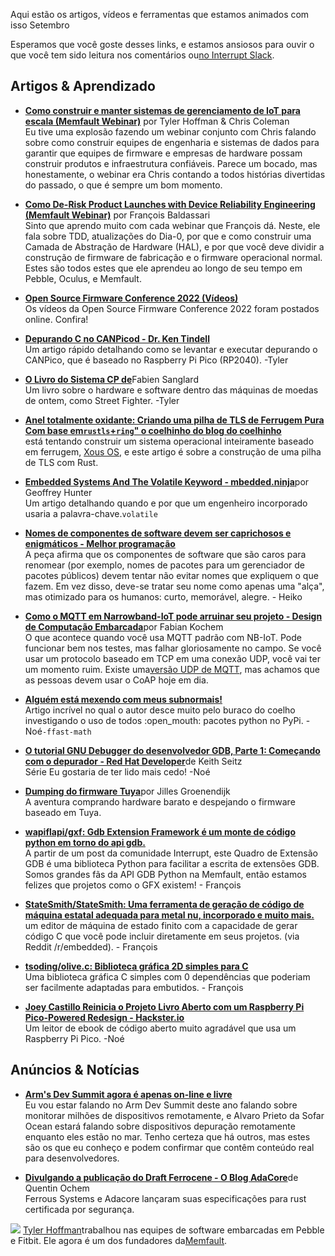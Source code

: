 
Aqui estão os artigos, vídeos e ferramentas que estamos animados com isso Setembro

Esperamos que você goste desses links, e estamos ansiosos para ouvir o que você tem sido leitura nos comentários ou[no Interrupt Slack](https://interrupt-slack.herokuapp.com/).

## Artigos & Aprendizado[](https://interrupt.memfault.com/blog/september-2022-roundup#articles--learning)

-   [**Como construir e manter sistemas de gerenciamento de IoT para escala (Memfault Webinar)**](https://www.youtube.com/watch?v=6X62qDaNaNc) por Tyler Hoffman & Chris Coleman  
    Eu tive uma explosão fazendo um webinar conjunto com Chris falando sobre como construir equipes de engenharia e sistemas de dados para garantir que equipes de firmware e empresas de hardware possam construir produtos e infraestrutura confiáveis. Parece um bocado, mas honestamente, o webinar era Chris contando a todos histórias divertidas do passado, o que é sempre um bom momento.
    
-   [**Como De-Risk Product Launches with Device Reliability Engineering (Memfault Webinar)**](https://www.youtube.com/watch?v=OFq3aupQp64) por François Baldassari  
    Sinto que aprendo muito com cada webinar que François dá. Neste, ele fala sobre TDD, atualizações do Dia-0, por que e como construir uma Camada de Abstração de Hardware (HAL), e por que você deve dividir a construção de firmware de fabricação e o firmware operacional normal. Estes são todos estes que ele aprendeu ao longo de seu tempo em Pebble, Oculus, e Memfault.
    
-   [**Open Source Firmware Conference 2022 (Vídeos)**](https://www.osfc.io/2022/schedule/)  
    Os vídeos da Open Source Firmware Conference 2022 foram postados online. Confira!
    
-   [**Depurando C no CANPicod - Dr. Ken Tindell**](https://kentindell.github.io/2022/07/26/canpico-c-debug/)  
    Um artigo rápido detalhando como se levantar e executar depurando o CANPico, que é baseado no Raspberry Pi Pico (RP2040). -Tyler
    
-   [**O Livro do Sistema CP de**](https://fabiensanglard.net/cpsb/index.html)Fabien Sanglard  
    Um livro sobre o hardware e software dentro das máquinas de moedas de ontem, como Street Fighter. -Tyler
    
-   [**Anel totalmente oxidante: Criando uma pilha de TLS de Ferrugem Pura Com base em`rustls`+`ring`" o coelhinho do blog do coelhinho**](https://www.bunniestudios.com/blog/?p=6521)  
    está tentando construir um sistema operacional inteiramente baseado em ferrugem, [Xous OS](https://betrusted.io/xous-book/ch00-00-introduction.html), e este artigo é sobre a construção de uma pilha de TLS com Rust.
    
-   [**Embedded Systems And The Volatile Keyword - mbedded.ninja**](https://blog.mbedded.ninja/programming/languages/c/embedded-systems-and-the-volatile-keyword/)por Geoffrey Hunter  
    Um artigo detalhando quando e por que um engenheiro incorporado usaria a palavra-chave.`volatile`
    
-   [**Nomes de componentes de software devem ser caprichosos e enigmáticos - Melhor programação**](https://betterprogramming.pub/software-component-names-should-be-whimsical-and-cryptic-ca260b013de0)  
    A peça afirma que os componentes de software que são caros para renomear (por exemplo, nomes de pacotes para um gerenciador de pacotes públicos) devem tentar não evitar nomes que expliquem o que fazem. Em vez disso, deve-se tratar seu nome como apenas uma "alça", mas otimizado para os humanos: curto, memorável, alegre. - Heiko
    
-   [**Como o MQTT em Narrowband-IoT pode arruinar seu projeto - Design de Computação Embarcada**](https://embeddedcomputing.com/technology/iot/wireless-sensor-networks/how-mqtt-on-narrowband-iot-can-ruin-your-project)por Fabian Kochem  
    O que acontece quando você usa MQTT padrão com NB-IoT. Pode funcionar bem nos testes, mas falhar gloriosamente no campo. Se você usar um protocolo baseado em TCP em uma conexão UDP, você vai ter um momento ruim. Existe uma[versão UDP de MQTT](https://mqtt-udp.readthedocs.io/en/latest/), mas achamos que as pessoas devem usar o CoAP hoje em dia.
    
-   [**Alguém está mexendo com meus subnormais!**](https://moyix.blogspot.com/2022/09/someones-been-messing-with-my-subnormals.html)  
    Artigo incrível no qual o autor desce muito pelo buraco do coelho investigando o uso de todos :open\_mouth: pacotes python no PyPi. -Noé`-ffast-math`
    
-   [**O tutorial GNU Debugger do desenvolvedor GDB, Parte 1: Começando com o depurador - Red Hat Developer**](https://developers.redhat.com/blog/2021/04/30/the-gdb-developers-gnu-debugger-tutorial-part-1-getting-started-with-the-debugger)de Keith Seitz  
    Série Eu gostaria de ter lido mais cedo! -Noé
    
-   [**Dumping do firmware Tuya**](https://jilles.com/posts/tuya/)por Jilles Groenendijk  
    A aventura comprando hardware barato e despejando o firmware baseado em Tuya.
    

-   [**wapiflapi/gxf: Gdb Extension Framework é um monte de código python em torno do api gdb.**](https://github.com/wapiflapi/gxf)  
    A partir de um post da comunidade Interrupt, este Quadro de Extensão GDB é uma biblioteca Python para facilitar a escrita de extensões GDB. Somos grandes fãs da API GDB Python na Memfault, então estamos felizes que projetos como o GFX existem! - François
    
-   [**StateSmith/StateSmith: Uma ferramenta de geração de código de máquina estatal adequada para metal nu, incorporado e muito mais.**](https://github.com/StateSmith/StateSmith)  
    um editor de máquina de estado finito com a capacidade de gerar código C que você pode incluir diretamente em seus projetos. (via Reddit /r/embedded). - François
    
-   [**tsoding/olive.c: Biblioteca gráfica 2D simples para C**](https://github.com/tsoding/olive.c)  
    Uma biblioteca gráfica C simples com 0 dependências que poderiam ser facilmente adaptadas para embutidos. - François
    
-   [**Joey Castillo Reinicia o Projeto Livro Aberto com um Raspberry Pi Pico-Powered Redesign - Hackster.io**](https://www.hackster.io/news/joey-castillo-reboots-the-open-book-project-with-a-raspberry-pi-pico-powered-redesign-8bfee0675637)  
    Um leitor de ebook de código aberto muito agradável que usa um Raspberry Pi Pico. -Noé
    

## Anúncios & Notícias[](https://interrupt.memfault.com/blog/september-2022-roundup#announcements--news)

-   [**Arm's Dev Summit agora é apenas on-line e livre**](https://www.arm.com/company/events/devsummit)  
    Eu vou estar falando no Arm Dev Summit deste ano falando sobre monitorar milhões de dispositivos remotamente, e Alvaro Prieto da Sofar Ocean estará falando sobre dispositivos depuração remotamente enquanto eles estão no mar. Tenho certeza que há outros, mas estes são os que eu conheço e podem confirmar que contêm conteúdo real para desenvolvedores.
    
-   [**Divulgando a publicação do Draft Ferrocene - O Blog AdaCore**](https://blog.adacore.com/announcing-publication-of-the-draft-ferrocene-language-specification)de Quentin Ochem  
    Ferrous Systems e Adacore lançaram suas especificações para rust certificada por segurança.
    

![](https://interrupt.memfault.com/img/author/tyler.jpg) [Tyler Hoffman](https://interrupt.memfault.com/authors/tyler)trabalhou nas equipes de software embarcadas em Pebble e Fitbit. Ele agora é um dos fundadores da[Memfault](https://memfault.com/).  
[](https://twitter.com/ty_hoff)[](https://www.linkedin.com/in/tyhoff/)[](https://github.com/tyhoff)